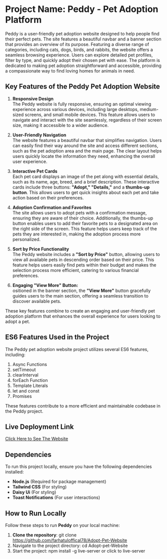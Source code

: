 # Project Name: **Peddy - Pet Adoption Platform**

Peddy is a user-friendly pet adoption website designed to help people find their perfect pets. The site features a beautiful navbar and a banner section that provides an overview of its purpose. Featuring a diverse range of categories, including cats, dogs, birds, and rabbits, the website offers a seamless browsing experience. Users can explore detailed pet profiles, filter by type, and quickly adopt their chosen pet with ease. The platform is dedicated to making pet adoption straightforward and accessible, providing a compassionate way to find loving homes for animals in need.

## Key Features of the Peddy Pet Adoption Website

1. **Responsive Design**  
   The Peddy website is fully responsive, ensuring an optimal viewing experience across various devices, including large desktops, medium-sized screens, and small mobile devices. This feature allows users to navigate and interact with the site seamlessly, regardless of their screen size, making it accessible to a wider audience.

2. **User-Friendly Navigation**  
   The website features a beautiful navbar that simplifies navigation. Users can easily find their way around the site and access different sections, such as the pet adoption area and the main page. The clear layout helps users quickly locate the information they need, enhancing the overall user experience.

3. **Interactive Pet Cards**  
   Each pet card displays an image of the pet along with essential details, such as its name, age, breed, and a brief description. These interactive cards include three buttons: **"Adopt," "Details,"** and a **thumbs-up button**. This allows users to get quick insights about each pet and take action based on their preferences.

4. **Adoption Confirmation and Favorites**  
   The site allows users to adopt pets with a confirmation message, ensuring they are aware of their choice. Additionally, the thumbs-up button enables users to add their favorite pets to a designated area on the right side of the screen. This feature helps users keep track of the pets they are interested in, making the adoption process more personalized.

5. **Sort by Price Functionality**  
   The Peddy website includes a **"Sort by Price"** button, allowing users to view all available pets in descending order based on their price. This feature helps users easily find pets within their budget and makes the selection process more efficient, catering to various financial preferences.

6. **Engaging "View More" Button:**  
   ositioned in the banner section, the **"View More"** button gracefully guides users to the main section, offering a seamless transition to discover available pets.

These key features combine to create an engaging and user-friendly pet adoption platform that enhances the overall experience for users looking to adopt a pet.

## ES6 Features Used in the Project

The Peddy pet adoption website project utilizes several ES6 features, including:

1. Async Functions
2. setTimeout
3. clearInterval
4. forEach Function
5. Template Literals
6. let and const
7. Promises

These features contribute to a more efficient and maintainable codebase in the Peddy project.


## Live Deployment Link
[Click Here to See The Website](https://pet-adoption-fh.netlify.app/)

## **Dependencies**

To run this project locally, ensure you have the following dependencies installed:

- **Node.js** (Required for package management)
- **Tailwind CSS** (For styling)
- **Daisy Ui** (For styling)
- **Toast Notifications** (For user interactions)

## **How to Run Locally**

Follow these steps to run **Peddy** on your local machine:

1. **Clone the repository**:
   git clone https://github.com/farhatuloffical78/Adopt-Pet-Website
2. Navigate to the project directory: cd Adopt-pet-Website
3. Start the project: npm install -g live-server or click to live-server

